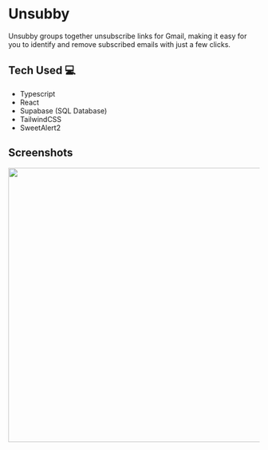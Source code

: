 # Unsubby

Unsubby groups together unsubscribe links for Gmail, making it easy for you to identify and remove subscribed emails with just a few clicks.

## Tech Used 💻

- Typescript
- React
- Supabase (SQL Database)
- TailwindCSS
- SweetAlert2

## Screenshots

<img src="https://github.com/maxxjonesyy/unsubby_ts/assets/73814371/d2dc7bb6-eb1a-4dec-a85a-370b82f04946" width="550px">
